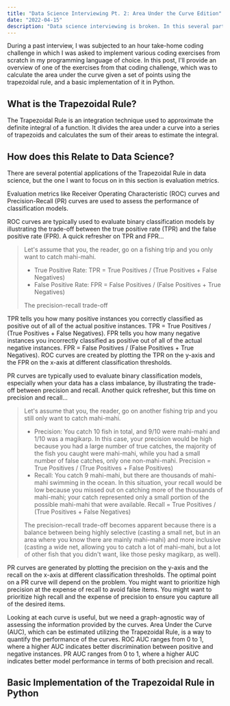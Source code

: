 ```yaml
---
title: "Data Science Interviewing Pt. 2: Area Under the Curve Edition"
date: "2022-04-15"
description: "Data science interviewing is broken. In this several part series, I will explain/implement solutions to problems that I have come across during the data science interview process that I thought were not really effective at gauging a candidate's skills. Hopefully, I (and you, my dear sweet reader) will never encounter them again. This time it's Area Under the Curve edition."
---
```


During a past interview, I was subjected to an hour take-home coding challenge in which I was asked to implement various coding exercises from scratch in my programming language of choice. In this post, I'll provide an overview of one of the exercises from that coding challenge, which was to calculate the area under the curve given a set of points using the trapezoidal rule, and a basic implementation of it in Python.

## What is the Trapezoidal Rule?

The Trapezoidal Rule is an integration technique used to approximate the definite integral of a function. It divides the area under a curve into a series of trapezoids and calculates the sum of their areas to estimate the integral.

## How does this Relate to Data Science?

There are several potential applications of the Trapezoidal Rule in data science, but the one I want to focus on in this section is evaluation metrics.

Evaluation metrics like Receiver Operating Characteristic (ROC) curves and Precision-Recall (PR) curves are used to assess the performance of classification models.

ROC curves are typically used to evaluate binary classification models by illustrating the trade-off between the true positive rate (TPR) and the false positive rate (FPR). A quick refresher on TPR and FPR...

> Let's assume that you, the reader, go on a fishing trip and you only want to catch mahi-mahi.
>
> -    True Positive Rate: TPR = True Positives / (True Positives + False Negatives)
> -    False Positive Rate: FPR = False Positives / (False Positives + True Negatives)
>
> The precision-recall trade-off

TPR tells you how many positive instances you correctly classified as positive out of all of the actual positive instances. TPR = True Positives / (True Positives + False Negatives). FPR tells you how many negative instances you incorrectly classified as positive out of all of the actual negative instances. FPR = False Positives / (False Positives + True Negatives). ROC curves are created by plotting the TPR on the y-axis and the FPR on the x-axis at different classification thresholds.

PR curves are typically used to evaluate binary classification models, especially when your data has a class imbalance, by illustrating the trade-off between precision and recall. Another quick refresher, but this time on precision and recall...

> Let's assume that you, the reader, go on another fishing trip and you still only want to catch mahi-mahi.
>
> -    Precision: You catch 10 fish in total, and 9/10 were mahi-mahi and 1/10 was a magikarp. In this case, your precision would be high because you had a large number of true catches, the majority of the fish you caught were mahi-mahi, while you had a small number of false catches, only one non-mahi-mahi. Precision = True Positives / (True Positives + False Positives)
> -    Recall: You catch 9 mahi-mahi, but there are thousands of mahi-mahi swimming in the ocean. In this situation, your recall would be low because you missed out on catching more of the thousands of mahi-mahi; your catch represented only a small portion of the possible mahi-mahi that were available. Recall = True Positives / (True Positives + False Negatives)
>
> The precision-recall trade-off becomes apparent because there is a balance between being highly selective (casting a small net, but in an area where you know there are mainly mahi-mahi) and more inclusive (casting a wide net, allowing you to catch a lot of mahi-mahi, but a lot of other fish that you didn't want, like those pesky magikarp, as well).

PR curves are generated by plotting the precision on the y-axis and the recall on the x-axis at different classification thresholds. The optimal point on a PR curve will depend on the problem. You might want to prioritize high precision at the expense of recall to avoid false items. You might want to prioritize high recall and the expense of precision to ensure you capture all of the desired items.

Looking at each curve is useful, but we need a graph-agnostic way of assessing the information provided by the curves. Area Under the Curve (AUC), which can be estimated utilizing the Trapezoidal Rule, is a way to quantify the performance of the curves. ROC AUC ranges from 0 to 1, where a higher AUC indicates better discrimination between positive and negative instances. PR AUC ranges from 0 to 1, where a higher AUC indicates better model performance in terms of both precision and recall.

## Basic Implementation of the Trapezoidal Rule in Python
